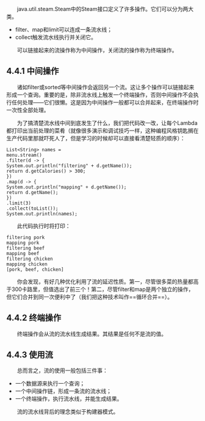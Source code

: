 &emsp;&emsp;java.util.steam.Steam中的Steam接口定义了许多操作。它们可以分为两大类。

- filter、map和limit可以连成一条流水线；
- collect触发流水线执行并关闭它。

&emsp;&emsp;可以链接起来的流操作称为中间操作，关闭流的操作称为终端操作。

## 4.4.1 中间操作

&emsp;&emsp;诸如filter或sorted等中间操作会返回另一个流。这让多个操作可以链接起来形成一个查询。重要的是，除非流水线上触发一个终端操作，否则中间操作不会执行任何处理——它们很懒。这是因为中间操作一般都可以合并起来，在终端操作时一次性全部处理。

&emsp;&emsp;为了搞清楚流水线中间到底发生了什么，我们把代码改一改，让每个Lambda都打印出当前处理的菜肴（就像很多演示和调试技巧一样，这种编程风格钥匙搁在生产代码里那就吓死人了，但是学习的时候却可以直接看清楚轻质的顺序）：
```
List<String> names =
menu.stream()
.filter(d -> {
System.out.println("filtering" + d.getName());
return d.getCalories() > 300;
})
.map(d -> {
System.out.println("mapping" + d.getName());
return d.getName();
})
.limit(3)
.collect(toList());
System.out.println(names);
```
&emsp;&emsp;此代码执行时将打印：
```
filtering pork
mapping pork
filtering beef
mapping beef
filtering chicken
mapping chicken
[pork, beef, chicken]
```
&emsp;&emsp;你会发现，有好几种优化利用了流的延迟性质。第一，尽管很多菜的热量都高于300卡路里，但值选出了前三个！第二，尽管filter和map是两个独立的操作，但它们合并到同一次便利中了（我们把这种技术叫作==循环合并==）。

## 4.4.2 终端操作

&emsp;&emsp;终端操作会从流的流水线生成结果。其结果是任何不是流的值。

## 4.4.3 使用流

&emsp;&emsp;总而言之，流的使用一般包括三件事：

- 一个数据源来执行一个查询；
- 一个中间操作链，形成一条流的流水线；
- 一个终端操作，执行流水线，并能生成结果。

&emsp;&emsp;流的流水线背后的理念类似于构建器模式。